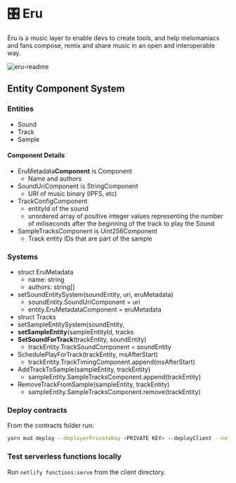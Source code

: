 # 🎛 Eru

Eru is a music layer to enable devs to create tools, and help melomaniacs and fans compose, remix and share music in an open and interoperable way.

![eru-readme](https://user-images.githubusercontent.com/20055787/199198263-e97c38ad-a6e0-4666-a278-2487d1f9e721.png)

## Entity Component System

### Entities

- Sound
- Track
- Sample

#### Component Details

- EruMetadata**Component** is Component
    - Name and authors
- SoundUriComponent is StringComponent
    - URI of music binary (IPFS, etc)
- TrackConfigComponent
    - entityId of the sound
    - unordered array of positive integer values representing the number of miliseconds after the beginning of the track to play the Sound
- SampleTracksComponent is Uint256Component
    - Track entity IDs that are part of the sample

### Systems

- struct EruMetadata
    - name: string
    - authors: string[]
- setSoundEntitySystem(soundEntity, uri, eruMetadata)
    - soundEntity.SoundUriComponent = uri
    - entity.EruMetadataComponent = eruMetadata
- struct Tracks
- setSampleEntitySystem(soundEntity,
- **setSampleEntity**(sampleEntityId, tracks
- **SetSoundForTrack**(trackEntity, soundEntity)
    - trackEntity.TrackSoundComponent = soundEntity
- SchedulePlayForTrack(trackEntity, msAfterStart)
    - trackEntity.TrackTimingComponent.append(msAfterStart)
- AddTrackToSample(sampleEntity, trackEntity)
    - sampleEntity.SampleTracksComponent.append(trackEntity)
- RemoveTrackFromSample(sampleEntity, trackEntity)
    - sampleEntity.SampleTracksComponent.remove(trackEntity)

### Deploy contracts
From the contracts folder run:
```sh
yarn mud deploy --deployerPrivateKey <PRIVATE KEY> --deployClient --netlifySlug <SLUG> --netlifyPersonalToken <PERSONAL TOKEN>
```

### Test serverless functions locally

Run `netlify functions:serve` from the client directory.
